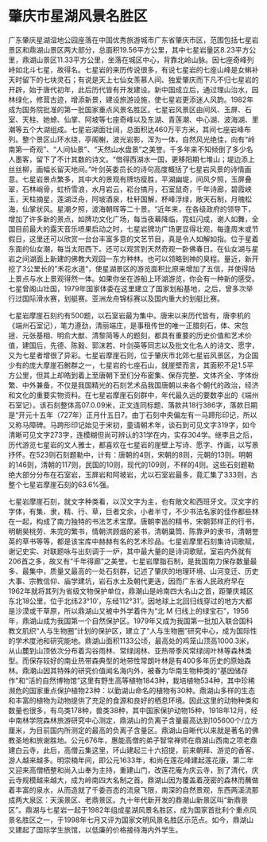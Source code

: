 # 肇庆市星湖风景名胜区  
广东肇庆星湖湿地公园座落在中国优秀旅游城市广东省肇庆市区，范围包括七星岩景区和鼎湖山景区两大部分，总面积19.56平方公里，其中七星岩量区8.23平方公里，鼎湖山景区11.33平方公里，坐落在城区中心，背靠北岭山脉。因七座奇峰列峙如北斗七星，故得名。七星岩的来历传说很多，有说七星岩的七座山峰是女蝌补天时留下的七块灵石；有说是天上七仙女羡慕人间、独爱肇庆而下凡不归七星岩的开辟，始于唐代初年，此后历代皆有开发建设。新中国成立后，通过理山治水，园林绿化，修茸古迹，增添新景，建设旅游设施，使七星岩更添迷人风韵。1982年成为国务院批准的第一批国家重点风景名胜区。七星岩风景区由间风、玉屏、石室、天柱、她蜍、仙掌、阿坡等七座奇峰以及东湖、青莲潮、中心湖、波海湖、里潮等五个大湖组成。七星岩湖面壮阔，总面积达460万平方米，其间七座岩峰布列。整个景区山环水绕，亭阁榭，波光岩影，浑为一体，自然风光绝佳，向有“岭南第一奇观”、“人间仙景”、“天然山水盘景”之美誉。千多年来不知倾倒了多少名人墨客，留下了不计其数的诗文。“借得西湖水一国，更移阳期七堆山；堤边添上丝丝柳，画幅长留天地间。”叶剑英委员长的诗句高度概括了七星岩风景的诗情画意。七星岩景点繁多，其中大的景观有牌坊瘦胜，平湖幽堤，间风夕照，玉屏叠翠，石林峭骨，虹桥雪浪，水月岩云，崧台搞月，石室鼠奇，千年诗廊，碧霞峡玉，天柱摘星，莲湖泛舟，阿坡酒泉，杜轩国解，杯峰浮绿，敞天石制，月魄松海，仙掌状风。星潮夕照，波海朝晖等二十景。“近年来，在各级政府的领导下，增加了许多新的景点，如牌功文化广场，每当夜幕降临，霓虹闪成，谢人如舞，全国目前最大的露天音乐喷果启动之时，七星岩牌功广场更显得壮观，每逢周末或节假日，这里还可以欣赏一台台丰富多意的文艺节目，真是令人如解如指。位于星着东面的仙女潮，每当太阳西下。还可以观赏到天然奇观一卧佛春日。在仙女湖与星岩之间湖面上新建的佛教大观园一东方种林。也可以领略到神的臭程。量近，新开挖了3公里长的”禾花水道“，使星湖景区的游览面积比原来增加了五信，并使得陆上景点与水上景观得然一体。如果你坐在游船上环湖游览，你会有一种新的感受。七星曾阁山壮国，1979年国家体委在这里建立了国家划船基地，之后，曾多次举行过国际滑水赛，划艇赛。亚洲龙舟锦标赛以及国内重大的划艇比赛。  

七星岩摩崖石刻约有500题，以石室岩最为集中。唐宋以来历代皆有，唐李机的《端州石室记），笔力遵劲，清丽端庄，是事租传世的唯一正腊刻石，体、宋包拯、元张基相、明俞大猷、清黎简等人的题刻，都具有重要的历史价值和艺术价值，建国后，先德、陈毅、郭沫若、叶剑英等同志以及批文化名人的诗文、愿字，又为七星者增很了异彩。七星岩摩崖石则，位于肇庆市北郊七星岩风景区，为企国少有的庞大摩崖石鲋群之一，七星岩的七座石山，就崖壁而言，其面积不足1.5平方公里，但其上却皓到着上至唐朝下至们分布密集、保存完整、文体齐全、字体纷繁、中外兼备，不仅是我国精光的石刻艺术品我国唐朝以来各个朝代的政治，经济和文化的重要实物资料。在七星岩摩崖石刻群中，年代最久远的要数李出的《端州石室记）。该石刻整体高07.0.09米，正文连同标题、落款共18行386字，落款日期是“开元十五年（727年）正月什五日7。由丁石刻中央偏左有一马蹄形印记，所以又称马障碑。马跨形印记始见于宋初，童请朝术年，谈石到可见文字319字，如今清晰可见文字273字，连模糊但尚可辨认的31学在内，实存304学。继李且之后，历代游览七星岩的文人雅士，都喜欢在七星岩的崖壁上写诗、愿字、作画，以写景抒怀。在523则石刻题勒中，计有：唐朝的4则，宋朝的8则，元朝的13则。明朝的146则，清朝的117则，民国的10则，现代的109则，不样的4则。这些石刻题勒绝大部分分布在石室岩，玉屏岩和阿坡岩，尤以石室岩最多，竟汇集了333则，古整个七星岩摩崖石刻的63.6%强。  

七星岩摩崖石刻，就文字种类看，以汉文字为主，也有敞文和西班牙文。汉文字的字体，有集、隶，精、行、草，巨者文余，小者半寸，不少书法名家的佳作都些林在一起，构成了南力独特的书法艺术宝摩。唐朝李邕的精书，宋朝郭样正的行书，明朝昊桃劳、朱完的繁书，情朝洪顾烟的紧书，清朝巢筒、陈靠尹的隶书，清朝誉英的草书等等，都是该宝库中赫赫有名的艺术珍品。七星岩摩里石刻集诗词歌赋，谢记史实、对联题咏与出刻调于一炉，其中最大量的是诗词歌赋，室岩内外就有206首之多，故又有“千年得廊”之美誉。七星岩摩脂石制，是我国南力保存数量最多、最集中，质量又最高的一处石刻群，记述了肇庆的地理环境、山河变迁、历史大事、宗教信仰、庙学建坑，岩石水土及朝代更迭，因而广东省人民政府早在1962年就将其列为省级文物保护单位，鼎潮山是岭南四大名山之首，距肇庆城区东北18公里，位于北纬23°10′，东经112°31′。因地球上北回归线穿过的地方大都是沙漠或干草原，所以鼎湖山又被中外学着件为“北 M 归线上的绿宝石”，1956年，鼎湖山成为我国第一个自然保护区。1979年又成为我国第一批加入联合国科教文肌织“人与生物圈”计划的保护区，建立了“人与生物圈”研究中心，成为国际性的学术度池和研究能地。鼎湖山面积1133公顷，最高处的鸡笼山顶高1000.3米，从山麓到山顶依次分布着沟谷雨林、常绿阔林、亚热带季风常绿阔叶林等森林类型。而保存较好的南业热带森典型的地带性常朗叶林是有400多年历史的原始森林。鼎潮山因其特殊的研究价值闻名海内外，被春为华南生物种类的“基因储存作”和“活的自然博物馆”这里有野生高等植物1843种，栽培植物534种，其中珍稀濒危的国家重点保护植物23种：以勤湖山命名的植物有30种。鼎湖山多样的生态和丰富的植物为动物提供了充足的食源和良好的栖息环境。因此这里的动物种类和数量也很多，有鸟类178种，兽类38种，其中国家保护动物15种，1918年12月，经中南林学院森林旅游研究中心测定，鼎湖山的负离子含量最高达到105600个/立方厘米，为目前国内所测定的最高的负离子含量区。鼎湖山自晰代以来就是著名的佛教圣地和旅谢胜地。公元676年，惠能高僧的弟子智常禅师在鼎湖山西南之项老鼎建白云寺，此后，高僧云集这里，环山建起三十六招提，前来朝拜、游览的香客、游人越来越多。明崇楠年间，即公元1633年，和尚在莲花峰建起莲花康，第二年又迎来高僧栖整和尚入山奉为主持，重建山门，改莲花庵为庆云寺，到了清代，庆云寺规模越来越大，成为岭南四大名制之首。鼎湖山因为覆盖着茂密的森林而蘸做着丰富的泉水，从而造就了千委百态的流泉飞限，南深的自然景观，东西两溪流那成两大泉区：天溪景区、老鼎景区。九十年代新开发的鼎潮山新景区叫“新鼎景区”。鼎湖与七星岩一起于1982年组成星湖风景名胜区，成为国家首批利个重点风景名胜区之一，于1998年七月又评为国家文明风景名胜区示范点。如今，鼎湖山又建起了国际学生旅馆，以低廉的价格接待海内外学生。  


